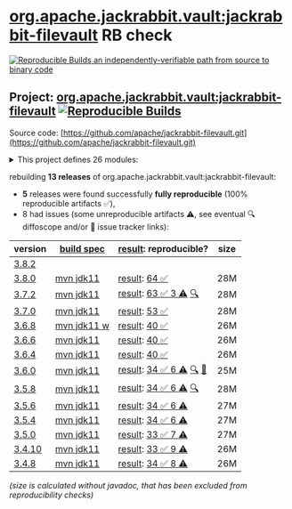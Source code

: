 [org.apache.jackrabbit.vault:jackrabbit-filevault](https://central.sonatype.com/artifact/org.apache.jackrabbit.vault/jackrabbit-filevault/versions) RB check
=======

[![Reproducible Builds](https://reproducible-builds.org/images/logos/rb.svg) an independently-verifiable path from source to binary code](https://reproducible-builds.org/)

## Project: [org.apache.jackrabbit.vault:jackrabbit-filevault](https://central.sonatype.com/artifact/org.apache.jackrabbit.vault/jackrabbit-filevault/versions) [![Reproducible Builds](https://img.shields.io/endpoint?url=https://raw.githubusercontent.com/jvm-repo-rebuild/reproducible-central/master/content/org/apache/jackrabbit/filevault/badge.json)](https://github.com/jvm-repo-rebuild/reproducible-central/blob/master/content/org/apache/jackrabbit/filevault/README.md)

Source code: [https://github.com/apache/jackrabbit-filevault.git](https://github.com/apache/jackrabbit-filevault.git)

<details><summary>This project defines 26 modules:</summary>

* [org.apache.jackrabbit.vault:jackrabbit-filevault](https://central.sonatype.com/artifact/org.apache.jackrabbit.vault/jackrabbit-filevault/overview)
* [org.apache.jackrabbit.vault:org.apache.jackrabbit.vault](https://central.sonatype.com/artifact/org.apache.jackrabbit.vault/org.apache.jackrabbit.vault/overview)
* [org.apache.jackrabbit.vault:org.apache.jackrabbit.vault.max-target-osgi-environment](https://central.sonatype.com/artifact/org.apache.jackrabbit.vault/org.apache.jackrabbit.vault.max-target-osgi-environment/overview)
* [org.apache.jackrabbit.vault:org.apache.jackrabbit.vault.min-target-osgi-environment](https://central.sonatype.com/artifact/org.apache.jackrabbit.vault/org.apache.jackrabbit.vault.min-target-osgi-environment/overview)
* [org.apache.jackrabbit.vault:org.apache.jackrabbit.vault.rcp](https://central.sonatype.com/artifact/org.apache.jackrabbit.vault/org.apache.jackrabbit.vault.rcp/overview)
* [org.apache.jackrabbit.vault:org.apache.jackrabbit.vault.target-osgi-environment](https://central.sonatype.com/artifact/org.apache.jackrabbit.vault/org.apache.jackrabbit.vault.target-osgi-environment/overview)
* [org.apache.jackrabbit.vault:parent](https://central.sonatype.com/artifact/org.apache.jackrabbit.vault/parent/overview)
* [org.apache.jackrabbit.vault:vault-cli](https://central.sonatype.com/artifact/org.apache.jackrabbit.vault/vault-cli/overview)
* [org.apache.jackrabbit.vault:vault-core-integration-tests](https://central.sonatype.com/artifact/org.apache.jackrabbit.vault/vault-core-integration-tests/overview)
* [org.apache.jackrabbit.vault:vault-core-it](https://central.sonatype.com/artifact/org.apache.jackrabbit.vault/vault-core-it/overview)
* [org.apache.jackrabbit.vault:vault-core-it-execution](https://central.sonatype.com/artifact/org.apache.jackrabbit.vault/vault-core-it-execution/overview)
* [org.apache.jackrabbit.vault:vault-core-it-execution-jr2-min](https://central.sonatype.com/artifact/org.apache.jackrabbit.vault/vault-core-it-execution-jr2-min/overview)
* [org.apache.jackrabbit.vault:vault-core-it-execution-oak-max](https://central.sonatype.com/artifact/org.apache.jackrabbit.vault/vault-core-it-execution-oak-max/overview)
* [org.apache.jackrabbit.vault:vault-core-it-execution-oak-min](https://central.sonatype.com/artifact/org.apache.jackrabbit.vault/vault-core-it-execution-oak-min/overview)
* [org.apache.jackrabbit.vault:vault-core-it-support](https://central.sonatype.com/artifact/org.apache.jackrabbit.vault/vault-core-it-support/overview)
* [org.apache.jackrabbit.vault:vault-core-it-support-api](https://central.sonatype.com/artifact/org.apache.jackrabbit.vault/vault-core-it-support-api/overview)
* [org.apache.jackrabbit.vault:vault-core-it-support-jackrabbit](https://central.sonatype.com/artifact/org.apache.jackrabbit.vault/vault-core-it-support-jackrabbit/overview)
* [org.apache.jackrabbit.vault:vault-core-it-support-oak](https://central.sonatype.com/artifact/org.apache.jackrabbit.vault/vault-core-it-support-oak/overview)
* [org.apache.jackrabbit.vault:vault-davex](https://central.sonatype.com/artifact/org.apache.jackrabbit.vault/vault-davex/overview)
* [org.apache.jackrabbit.vault:vault-diff](https://central.sonatype.com/artifact/org.apache.jackrabbit.vault/vault-diff/overview)
* [org.apache.jackrabbit.vault:vault-doc](https://central.sonatype.com/artifact/org.apache.jackrabbit.vault/vault-doc/overview)
* [org.apache.jackrabbit.vault:vault-hook-example](https://central.sonatype.com/artifact/org.apache.jackrabbit.vault/vault-hook-example/overview)
* [org.apache.jackrabbit.vault:vault-hook-externalclass-test](https://central.sonatype.com/artifact/org.apache.jackrabbit.vault/vault-hook-externalclass-test/overview)
* [org.apache.jackrabbit.vault:vault-sync](https://central.sonatype.com/artifact/org.apache.jackrabbit.vault/vault-sync/overview)
* [org.apache.jackrabbit.vault:vault-validation](https://central.sonatype.com/artifact/org.apache.jackrabbit.vault/vault-validation/overview)
* [org.apache.jackrabbit.vault:vault-vlt](https://central.sonatype.com/artifact/org.apache.jackrabbit.vault/vault-vlt/overview)
</details>

rebuilding **13 releases** of org.apache.jackrabbit.vault:jackrabbit-filevault:
- **5** releases were found successfully **fully reproducible** (100% reproducible artifacts :white_check_mark:),
- 8 had issues (some unreproducible artifacts :warning:, see eventual :mag: diffoscope and/or :memo: issue tracker links):

| version | [build spec](/BUILDSPEC.md) | [result](https://reproducible-builds.org/docs/jvm/): reproducible? | size |
| -- | --------- | ------ | -- |
| [3.8.2](https://central.sonatype.com/artifact/org.apache.jackrabbit.vault/jackrabbit-filevault/3.8.2/pom) | | | |
| [3.8.0](https://central.sonatype.com/artifact/org.apache.jackrabbit.vault/jackrabbit-filevault/3.8.0/pom) | [mvn jdk11](jackrabbit-filevault-3.8.0.buildspec) | [result](jackrabbit-filevault-3.8.0.buildinfo): [64 :white_check_mark: ](jackrabbit-filevault-3.8.0.buildcompare) | 28M |
| [3.7.2](https://central.sonatype.com/artifact/org.apache.jackrabbit.vault/jackrabbit-filevault/3.7.2/pom) | [mvn jdk11](jackrabbit-filevault-3.7.2.buildspec) | [result](jackrabbit-filevault-3.7.2.buildinfo): [63 :white_check_mark:  3 :warning:](jackrabbit-filevault-3.7.2.buildcompare) [:mag:](jackrabbit-filevault-3.7.2.diffoscope) | 28M |
| [3.7.0](https://central.sonatype.com/artifact/org.apache.jackrabbit.vault/jackrabbit-filevault/3.7.0/pom) | [mvn jdk11](jackrabbit-filevault-3.7.0.buildspec) | [result](jackrabbit-filevault-3.7.0.buildinfo): [53 :white_check_mark: ](jackrabbit-filevault-3.7.0.buildcompare) | 28M |
| [3.6.8](https://central.sonatype.com/artifact/org.apache.jackrabbit.vault/jackrabbit-filevault/3.6.8/pom) | [mvn jdk11 w](jackrabbit-filevault-3.6.8.buildspec) | [result](jackrabbit-filevault-3.6.8.buildinfo): [40 :white_check_mark: ](jackrabbit-filevault-3.6.8.buildcompare) | 26M |
| [3.6.6](https://central.sonatype.com/artifact/org.apache.jackrabbit.vault/jackrabbit-filevault/3.6.6/pom) | [mvn jdk11](jackrabbit-filevault-3.6.6.buildspec) | [result](jackrabbit-filevault-3.6.6.buildinfo): [40 :white_check_mark: ](jackrabbit-filevault-3.6.6.buildcompare) | 26M |
| [3.6.4](https://central.sonatype.com/artifact/org.apache.jackrabbit.vault/jackrabbit-filevault/3.6.4/pom) | [mvn jdk11](jackrabbit-filevault-3.6.4.buildspec) | [result](jackrabbit-filevault-3.6.4.buildinfo): [40 :white_check_mark: ](jackrabbit-filevault-3.6.4.buildcompare) | 26M |
| [3.6.0](https://central.sonatype.com/artifact/org.apache.jackrabbit.vault/jackrabbit-filevault/3.6.0/pom) | [mvn jdk11](jackrabbit-filevault-3.6.0.buildspec) | [result](jackrabbit-filevault-3.6.0.buildinfo): [34 :white_check_mark:  6 :warning:](jackrabbit-filevault-3.6.0.buildcompare) [:mag:](jackrabbit-filevault-3.6.0.diffoscope) [:memo:](https://github.com/apache/jackrabbit-filevault/pull/214) | 25M |
| [3.5.8](https://central.sonatype.com/artifact/org.apache.jackrabbit.vault/jackrabbit-filevault/3.5.8/pom) | [mvn jdk11](jackrabbit-filevault-3.5.8.buildspec) | [result](jackrabbit-filevault-3.5.8.buildinfo): [34 :white_check_mark:  6 :warning:](jackrabbit-filevault-3.5.8.buildcompare) [:mag:](jackrabbit-filevault-3.5.8.diffoscope) | 28M |
| [3.5.6](https://central.sonatype.com/artifact/org.apache.jackrabbit.vault/jackrabbit-filevault/3.5.6/pom) | [mvn jdk11](jackrabbit-filevault-3.5.6.buildspec) | [result](jackrabbit-filevault-3.5.6.buildinfo): [34 :white_check_mark:  6 :warning:](jackrabbit-filevault-3.5.6.buildcompare) | 27M |
| [3.5.4](https://central.sonatype.com/artifact/org.apache.jackrabbit.vault/jackrabbit-filevault/3.5.4/pom) | [mvn jdk11](jackrabbit-filevault-3.5.4.buildspec) | [result](jackrabbit-filevault-3.5.4.buildinfo): [34 :white_check_mark:  6 :warning:](jackrabbit-filevault-3.5.4.buildcompare) | 27M |
| [3.5.0](https://central.sonatype.com/artifact/org.apache.jackrabbit.vault/jackrabbit-filevault/3.5.0/pom) | [mvn jdk11](jackrabbit-filevault-3.5.0.buildspec) | [result](jackrabbit-filevault-3.5.0.buildinfo): [33 :white_check_mark:  7 :warning:](jackrabbit-filevault-3.5.0.buildcompare) | 27M |
| [3.4.10](https://central.sonatype.com/artifact/org.apache.jackrabbit.vault/jackrabbit-filevault/3.4.10/pom) | [mvn jdk11](jackrabbit-filevault-3.4.10.buildspec) | [result](jackrabbit-filevault-3.4.10.buildinfo): [33 :white_check_mark:  9 :warning:](jackrabbit-filevault-3.4.10.buildcompare) | 26M |
| [3.4.8](https://central.sonatype.com/artifact/org.apache.jackrabbit.vault/jackrabbit-filevault/3.4.8/pom) | [mvn jdk11](jackrabbit-filevault-3.4.8.buildspec) | [result](jackrabbit-filevault-3.4.8.buildinfo): [34 :white_check_mark:  8 :warning:](jackrabbit-filevault-3.4.8.buildcompare) | 26M |

<i>(size is calculated without javadoc, that has been excluded from reproducibility checks)</i>
